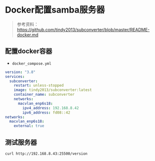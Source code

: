 # Docker配置samba服务器

> 参考资料：<https://github.com/tindy2013/subconverter/blob/master/README-docker.md>

## 配置docker容器

+ `docker_compose.yml`

```yml
version: "3.8"
services:
  subconverter:
    restart: unless-stopped
    image: tindy2013/subconverter:latest
    container_name: subconverter
    networks:
      macvlan_enp6s18:
        ipv4_address: 192.168.8.42
        ipv6_address: fd08::42
networks:
  macvlan_enp6s18:
    external: true
```

## 测试服务器

```shell
curl http://192.168.8.43:25500/version
```

